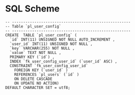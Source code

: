 # SQL Scheme

	-- -----------------------------------------------------
	-- Table `pl_user_config`
	-- -----------------------------------------------------
	CREATE  TABLE `pl_user_config` (
	  `id` INT(11) UNSIGNED NOT NULL AUTO_INCREMENT ,
	  `user_id` INT(11) UNSIGNED NOT NULL ,
	  `key` VARCHAR(255) NOT NULL ,
	  `value` TEXT NOT NULL ,
	  PRIMARY KEY (`id`) ,
	  INDEX `fk_user_config_user_id` (`user_id` ASC) ,
	  CONSTRAINT `fk_user_config_user_id`
	    FOREIGN KEY (`user_id` )
	    REFERENCES `pl_users` (`id` )
	    ON DELETE CASCADE
	    ON UPDATE NO ACTION)
	DEFAULT CHARACTER SET = utf8;
	
